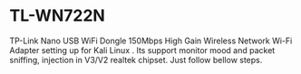 # TL-WN722N
TP-Link Nano USB WiFi Dongle 150Mbps High Gain Wireless Network Wi-Fi Adapter setting up for Kali Linux . Its support monitor mood and packet sniffing, injection in V3/V2 realtek chipset. Just follow bellow steps.
